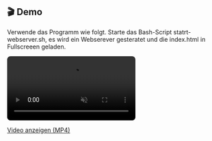 ## 🎬 Demo

Verwende das Programm wie folgt. Starte das Bash-Script statrt-webserver.sh, es wird ein Webserever gesteratet und die index.html in Fullscreeen geladen.

<video src="readme-media/sponsoren-small.mp4" controls autoplay loop muted style="max-width: 100%; border-radius: 8px;"></video>

[Video anzeigen (MP4)](readme-media/sponsoren-small.mp4)